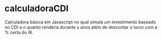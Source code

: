 # calculadoraCDI
Calculadora básica em Javascript no qual simula um investimento baseado no CDI e o quanto renderia durante x anos além de descontar o lucro com a % certa do IR.
